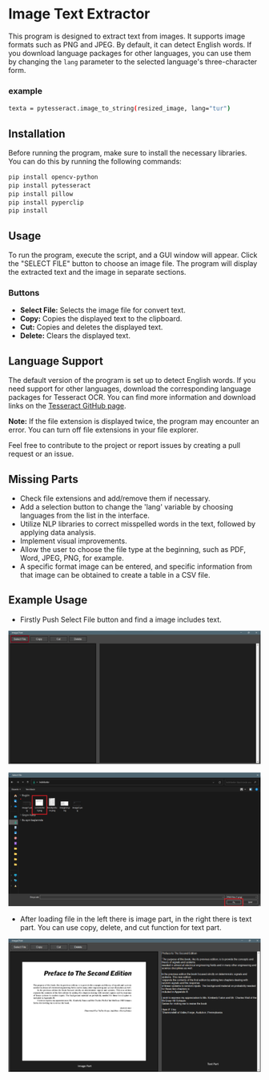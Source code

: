 # Image Text Extractor

This program is designed to extract text from images. It supports image formats such as PNG and JPEG. By default, it can detect English words. If you download language packages for other languages, you can use them by changing the `lang` parameter to the selected language's three-character form.

### example
```bash
texta = pytesseract.image_to_string(resized_image, lang="tur")
```



## Installation

Before running the program, make sure to install the necessary libraries. You can do this by running the following commands:

```bash
pip install opencv-python
pip install pytesseract
pip install pillow
pip install pyperclip
pip install 
```


## Usage

To run the program, execute the script, and a GUI window will appear. Click the "SELECT FILE" button to choose an image file. The program will display the extracted text and the image in separate sections.

### Buttons
- **Select File:** Selects the image file for convert text.
- **Copy:** Copies the displayed text to the clipboard.
- **Cut:** Copies and deletes the displayed text.
- **Delete:** Clears the displayed text.

## Language Support

The default version of the program is set up to detect English words. If you need support for other languages, download the corresponding language packages for Tesseract OCR. You can find more information and download links on the [Tesseract GitHub page](https://github.com/tesseract-ocr/tessdoc).

**Note:** If the file extension is displayed twice, the program may encounter an error. You can turn off file extensions in your file explorer.

Feel free to contribute to the project or report issues by creating a pull request or an issue.



## Missing Parts

- Check file extensions and add/remove them if necessary.
- Add a selection button to change the 'lang' variable by choosing languages from the list in the interface.
- Utilize NLP libraries to correct misspelled words in the text, followed by applying data analysis.
- Implement visual improvements.
- Allow the user to choose the file type at the beginning, such as PDF, Word, JPEG, PNG, for example.
- A specific format image can be entered, and specific information from that image can be obtained to create a table in a CSV file.



## Example Usage

- Firstly Push Select File button and find a image includes text.

![Alt text](image1.png)

![Alt text](image2.png)

- After loading file in the left there is image part, in the right there is text part. You can use copy, delete, and cut function for text part.

![Alt text](image3.png)
